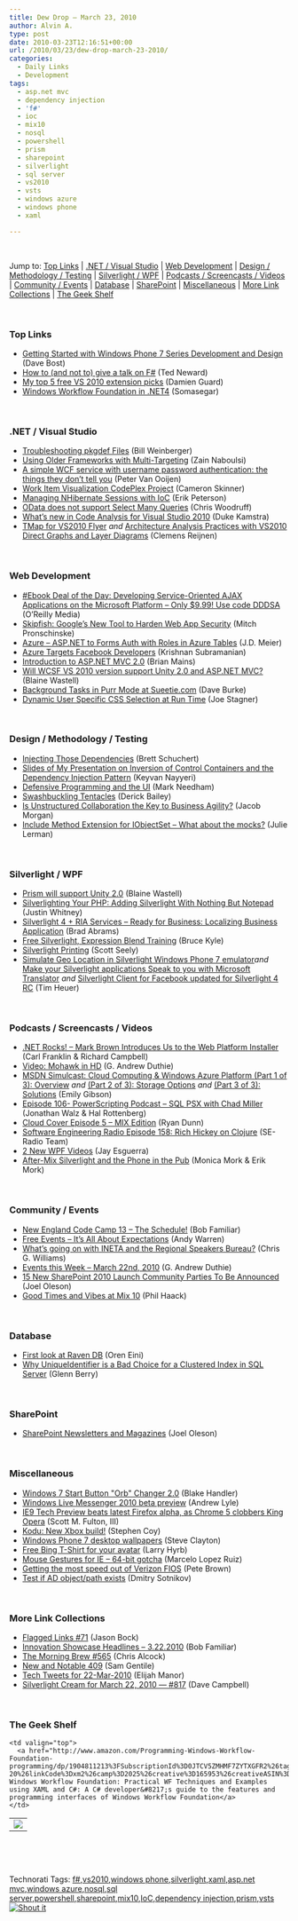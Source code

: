 ```yaml
---
title: Dew Drop – March 23, 2010
author: Alvin A.
type: post
date: 2010-03-23T12:16:51+00:00
url: /2010/03/23/dew-drop-march-23-2010/
categories:
  - Daily Links
  - Development
tags:
  - asp.net mvc
  - dependency injection
  - 'f#'
  - ioc
  - mix10
  - nosql
  - powershell
  - prism
  - sharepoint
  - silverlight
  - sql server
  - vs2010
  - vsts
  - windows azure
  - windows phone
  - xaml

---
```

&#160;

Jump to: [Top Links][1] | [.NET / Visual Studio][2] | [Web Development][3] | [Design / Methodology / Testing][4] | [Silverlight / WPF][5] | [Podcasts / Screencasts / Videos][6] | [Community / Events][7] | [Database][8] | [SharePoint][9] | [Miscellaneous][10] | [More Link Collections][11] | [The Geek Shelf][12] 

&#160;

### <a name="top"></a>Top Links

  * [Getting Started with Windows Phone 7 Series Development and Design][13] (Dave Bost)
  * [How to (and not to) give a talk on F#][14] (Ted Neward)
  * [My top 5 free VS 2010 extension picks][15] (Damien Guard)
  * [Windows Workflow Foundation in .NET4][16] (Somasegar)

&#160;

### <a name="dotnet"></a>.NET / Visual Studio

  * [Troubleshooting pkgdef Files][17] (Bill Weinberger)
  * [Using Older Frameworks with Multi-Targeting][18] (Zain Naboulsi)
  * [A simple WCF service with username password authentication: the things they don’t tell you][19] (Peter Van Ooijen)
  * [Work Item Visualization CodePlex Project][20] (Cameron Skinner)
  * [Managing NHibernate Sessions with IoC][21] (Erik Peterson)
  * [OData does not support Select Many Queries][22] (Chris Woodruff)
  * [What’s new in Code Analysis for Visual Studio 2010][23] (Duke Kamstra)
  * [TMap for VS2010 Flyer][24] _and_ [Architecture Analysis Practices with VS2010 Direct Graphs and Layer Diagrams][25] (Clemens Reijnen)

&#160;

### <a name="web"></a>Web Development

  * [#Ebook Deal of the Day: Developing Service-Oriented AJAX Applications on the Microsoft Platform &#8211; Only $9.99! Use code DDDSA][26] (O&#8217;Reilly Media)
  * [Skipfish: Google&#8217;s New Tool to Harden Web App Security][27] (Mitch Pronschinske)
  * [Azure &#8211; ASP.NET to Forms Auth with Roles in Azure Tables][28] (J.D. Meier)
  * [Azure Targets Facebook Developers][29] (Krishnan Subramanian)
  * [Introduction to ASP.NET MVC 2.0][30] (Brian Mains)
  * [Will WCSF VS 2010 version support Unity 2.0 and ASP.NET MVC?][31] (Blaine Wastell)
  * [Background Tasks in Purr Mode at Sueetie.com][32] (Dave Burke)
  * [Dynamic User Specific CSS Selection at Run Time][33] (Joe Stagner)

&#160;

### <a name="design"></a>Design / Methodology / Testing

  * [Injecting Those Dependencies][34] (Brett Schuchert)
  * [Slides of My Presentation on Inversion of Control Containers and the Dependency Injection Pattern][35] (Keyvan Nayyeri)
  * [Defensive Programming and the UI][36] (Mark Needham)
  * [Swashbuckling Tentacles][37] (Derick Bailey)
  * [Is Unstructured Collaboration the Key to Business Agility?][38] (Jacob Morgan)
  * [Include Method Extension for IObjectSet – What about the mocks?][39] (Julie Lerman)

&#160;

### <a name="silverlight"></a>Silverlight / WPF

  * [Prism will support Unity 2.0][40] (Blaine Wastell)
  * [Silverlighting Your PHP: Adding Silverlight With Nothing But Notepad][41] (Justin Whitney)
  * [Silverlight 4 + RIA Services &#8211; Ready for Business: Localizing Business Application][42] (Brad Abrams)
  * [Free Silverlight, Expression Blend Training][43] (Bruce Kyle)
  * [Silverlight Printing][44] (Scott Seely)
  * [Simulate Geo Location in Silverlight Windows Phone 7 emulator][45]_and_ [Make your Silverlight applications Speak to you with Microsoft Translator][46] _and_ [Silverlight Client for Facebook updated for Silverlight 4 RC][47] (Tim Heuer)

&#160;

### <a name="podcasts"></a>Podcasts / Screencasts / Videos

  * [.NET Rocks! &#8211; Mark Brown Introduces Us to the Web Platform Installer][48] (Carl Franklin & Richard Campbell)
  * [Video: Mohawk in HD][49] (G. Andrew Duthie)
  * [MSDN Simulcast: Cloud Computing & Windows Azure Platform (Part 1 of 3): Overview][50] _and_&#160;[(Part 2 of 3): Storage Options][51] _and_&#160;[(Part 3 of 3): Solutions][52] (Emily Gibson)
  * [Episode 106- PowerScripting Podcast &#8211; SQL PSX with Chad Miller][53] (Jonathan Walz & Hal Rottenberg)
  * [Cloud Cover Episode 5 &#8211; MIX Edition][54] (Ryan Dunn)
  * [Software Engineering Radio Episode 158: Rich Hickey on Clojure][55] (SE-Radio Team)
  * [2 New WPF Videos][56] (Jay Esguerra)
  * [After-Mix Silverlight and the Phone in the Pub][57] (Monica Mork & Erik Mork)

&#160;

### <a name="events"></a>Community / Events

  * [New England Code Camp 13 – The Schedule!][58] (Bob Familiar)
  * [Free Events – It’s All About Expectations][59] (Andy Warren)
  * [What&#8217;s going on with INETA and the Regional Speakers Bureau?][60] (Chris G. Williams)
  * [Events this Week – March 22nd, 2010][61] (G. Andrew Duthie)
  * [15 New SharePoint 2010 Launch Community Parties To Be Announced][62] (Joel Oleson)
  * [Good Times and Vibes at Mix 10][63] (Phil Haack)

&#160;

### <a name="db"></a>Database

  * [First look at Raven DB][64] (Oren Eini)
  * [Why UniqueIdentifier is a Bad Choice for a Clustered Index in SQL Server][65] (Glenn Berry)

&#160;

### <a name="sp"></a>SharePoint

  * [SharePoint Newsletters and Magazines][66] (Joel Oleson)

&#160;

### <a name="misc"></a>Miscellaneous

  * [Windows 7 Start Button "Orb" Changer 2.0][67] (Blake Handler)
  * [Windows Live Messenger 2010 beta preview][68] (Andrew Lyle)
  * [IE9 Tech Preview beats latest Firefox alpha, as Chrome 5 clobbers King Opera][69] (Scott M. Fulton, III)
  * [Kodu: New Xbox build!][70] (Stephen Coy)
  * [Windows Phone 7 desktop wallpapers][71] (Steve Clayton)
  * [Free Bing T-Shirt for your avatar][72] (Larry Hyrb)
  * [Mouse Gestures for IE &#8211; 64-bit gotcha][73] (Marcelo Lopez Ruiz)
  * [Getting the most speed out of Verizon FIOS][74] (Pete Brown)
  * [Test if AD object/path exists][75] (Dmitry Sotnikov)

&#160;

### <a name="links"></a>More Link Collections

  * [Flagged Links #71][76] (Jason Bock)
  * [Innovation Showcase Headlines – 3.22.2010][77] (Bob Familiar)
  * [The Morning Brew #565][78] (Chris Alcock)
  * [New and Notable 409][79] (Sam Gentile)
  * [Tech Tweets for 22-Mar-2010][80] (Elijah Manor)
  * [Silverlight Cream for March 22, 2010 &#8212; #817][81] (Dave Campbell)

&#160;

### <a name="shelf"></a>The Geek Shelf

<table border="0" cellspacing="0" cellpadding="0">
  <tr>
    <td>
      <img data-recalc-dims="1" decoding="async" src="https://i0.wp.com/ecx.images-amazon.com/images/I/51BUvLGpo5L._SL160_.jpg?w=660" />
    </td>
    
    <td valign="top">
      <a href="http://www.amazon.com/Programming-Windows-Workflow-Foundation-programming/dp/1904811213%3FSubscriptionId%3D0JTCV5ZMHMF7ZYTXGFR2%26tag%3Dalvinashcraft-20%26linkCode%3Dxm2%26camp%3D2025%26creative%3D165953%26creativeASIN%3D1904811213">Programming Windows Workflow Foundation: Practical WF Techniques and Examples using XAML and C#: A C# developer&#8217;s guide to the features and programming interfaces of Windows Workflow Foundation</a>
    </td>
  </tr>
</table>

&#160;

<div style="padding-bottom: 0px; margin: 0px; padding-left: 0px; padding-right: 0px; display: inline; float: none; padding-top: 0px" id="scid:C16BAC14-9A3D-4c50-9394-FBFEF7A93539:b249d148-6210-4547-a6fb-62b083c95919" class="wlWriterSmartContent">
  <!--dotnetkickit-->
</div>

&#160;

<div style="padding-bottom: 0px; margin: 0px; padding-left: 0px; padding-right: 0px; display: inline; float: none; padding-top: 0px" id="scid:0767317B-992E-4b12-91E0-4F059A8CECA8:77fb85e4-363f-4e41-8e2b-5935d4f8db2b" class="wlWriterSmartContent">
  Technorati Tags: <a href="http://technorati.com/tags/f%23" rel="tag">f#</a>,<a href="http://technorati.com/tags/vs2010" rel="tag">vs2010</a>,<a href="http://technorati.com/tags/windows+phone" rel="tag">windows phone</a>,<a href="http://technorati.com/tags/silverlight" rel="tag">silverlight</a>,<a href="http://technorati.com/tags/xaml" rel="tag">xaml</a>,<a href="http://technorati.com/tags/asp.net+mvc" rel="tag">asp.net mvc</a>,<a href="http://technorati.com/tags/windows+azure" rel="tag">windows azure</a>,<a href="http://technorati.com/tags/nosql" rel="tag">nosql</a>,<a href="http://technorati.com/tags/sql+server" rel="tag">sql server</a>,<a href="http://technorati.com/tags/powershell" rel="tag">powershell</a>,<a href="http://technorati.com/tags/sharepoint" rel="tag">sharepoint</a>,<a href="http://technorati.com/tags/mix10" rel="tag">mix10</a>,<a href="http://technorati.com/tags/IoC" rel="tag">IoC</a>,<a href="http://technorati.com/tags/dependency+injection" rel="tag">dependency injection</a>,<a href="http://technorati.com/tags/prism" rel="tag">prism</a>,<a href="http://technorati.com/tags/vsts" rel="tag">vsts</a>
</div>

<div class="wlWriterHeaderFooter" style="margin:0px; padding:0px 0px 0px 0px;">
  <div class="shoutIt">
    <a rev="vote-for" href="http://dotnetshoutout.com/Submit?url=http%3a%2f%2fwww.alvinashcraft.com%2f2010%2f03%2f23%2fdew-drop-march-23-2010%2f&title=Dew+Drop+-+March+23%2c+2010"><img decoding="async" alt="Shout it" src="http://dotnetshoutout.com/image.axd?url=https://morningdew-bpc6g3a0fgaxdxcu.eastus2-01.azurewebsites.net/2010/03/23/dew-drop-march-23-2010/" style="border:0px" /></a>
  </div>
</div>

 [1]: https://morningdew-bpc6g3a0fgaxdxcu.eastus2-01.azurewebsites.net/#top
 [2]: https://morningdew-bpc6g3a0fgaxdxcu.eastus2-01.azurewebsites.net/#dotnet
 [3]: https://morningdew-bpc6g3a0fgaxdxcu.eastus2-01.azurewebsites.net/#web
 [4]: https://morningdew-bpc6g3a0fgaxdxcu.eastus2-01.azurewebsites.net/#design
 [5]: https://morningdew-bpc6g3a0fgaxdxcu.eastus2-01.azurewebsites.net/#silverlight
 [6]: https://morningdew-bpc6g3a0fgaxdxcu.eastus2-01.azurewebsites.net/#podcasts
 [7]: https://morningdew-bpc6g3a0fgaxdxcu.eastus2-01.azurewebsites.net/#events
 [8]: https://morningdew-bpc6g3a0fgaxdxcu.eastus2-01.azurewebsites.net/#db
 [9]: https://morningdew-bpc6g3a0fgaxdxcu.eastus2-01.azurewebsites.net/#sp
 [10]: https://morningdew-bpc6g3a0fgaxdxcu.eastus2-01.azurewebsites.net/#misc
 [11]: https://morningdew-bpc6g3a0fgaxdxcu.eastus2-01.azurewebsites.net/#links
 [12]: https://morningdew-bpc6g3a0fgaxdxcu.eastus2-01.azurewebsites.net/#shelf
 [13]: http://feedproxy.google.com/~r/DaveBost/~3/VBjV_-bCc2w/
 [14]: http://blogs.tedneward.com/2010/03/23/How+To+And+Not+To+Give+A+Talk+On+F.aspx
 [15]: http://damieng.com/blog/2010/03/22/my-top-5-free-vs-2010-extension-picks
 [16]: http://blogs.msdn.com/somasegar/archive/2010/03/22/windows-workflow-foundation-in-net4.aspx
 [17]: http://blogs.msdn.com/visualstudio/archive/2010/03/22/troubleshooting-pkgdef-files.aspx
 [18]: http://feedproxy.google.com/~r/zainnab/~3/maYtB1ABAdE/using-older-frameworks-with-multi-targeting-vstipproj0005.aspx
 [19]: http://codebetter.com/blogs/peter.van.ooijen/archive/2010/03/22/a-simple-wcf-service-with-username-password-authentication-the-things-they-don-t-tell-you.aspx
 [20]: http://blogs.msdn.com/camerons/archive/2010/03/22/work-item-visualization-codeplex-project.aspx
 [21]: http://erikbase.wordpress.com/2010/03/22/managing-nhibernate-sessions-with-ioc/
 [22]: http://feedproxy.google.com/~r/CloudsocketBlog/~3/dobZ7Ak0DXU/
 [23]: http://blogs.msdn.com/codeanalysis/archive/2010/03/22/what-s-new-in-code-analysis-for-visual-studio-2010.aspx
 [24]: http://feedproxy.google.com/~r/clemensreijnen/qzrF/~3/H0I4wm9I04Y/post.aspx
 [25]: http://feeds.dzone.com/~r/zones/dotnet/~3/-YYBkKNfgqg/architecture-analysis
 [26]: http://feeds.oreilly.com/~r/oreilly/news/~3/LEYMK7rWvPM/
 [27]: http://feeds.dzone.com/~r/zones/dotnet/~3/52s3P1nJ6-o/skipfish-googles-new-tool
 [28]: http://blogs.msdn.com/jmeier/archive/2010/03/22/azure-asp-net-to-forms-auth-with-roles-in-azure-tables.aspx
 [29]: http://feedproxy.google.com/~r/CloudAve/~3/S_N7rK_lpcQ/azure-targets-facebook-developers
 [30]: http://dotnetslackers.com/articles/aspnet/Introduction-to-ASP-NET-MVC-2-0.aspx
 [31]: http://blogs.msdn.com/blaine/archive/2010/03/22/will-wcsf-vs-2010-version-support-unity-2-0-and-asp-net-mvc.aspx
 [32]: http://feedproxy.google.com/~r/DaveBurke/~3/R9NrRmgFXgc/post.aspx
 [33]: http://misfitgeek.com/blog/aspnet/dynamic-user-specific-css-selection-at-run-time/
 [34]: http://blog.objectmentor.com/articles/2010/03/22/injecting-those-dependencies
 [35]: http://nayyeri.net/slides-of-my-presentation-on-inversion-of-control-containers-and-the-dependency-injection-pattern
 [36]: http://feedproxy.google.com/~r/MarkNeedham/~3/CgMQyZMSCV8/
 [37]: http://feedproxy.google.com/~r/LosTechies/~3/cosZI2epKJo/swashbuckling-tentacles.aspx
 [38]: http://feedproxy.google.com/~r/CloudAve/~3/BCQDXpqRzXI/is-unstructured-collaboration-the-key-to-business-agility
 [39]: http://thedatafarm.com/blog/data-access/include-method-extension-for-iobjectset-ndash-what-about-the-mocks/
 [40]: http://blogs.msdn.com/blaine/archive/2010/03/22/prism-will-support-unity-2-0.aspx
 [41]: http://feeds.dzone.com/~r/zones/dotnet/~3/OEmSJtiIrmQ/silverlight-php
 [42]: http://blogs.msdn.com/brada/archive/2010/03/22/silverlight-4-ria-services-ready-for-business-localizing-business-application.aspx
 [43]: http://blogs.msdn.com/usisvde/archive/2010/03/22/free-silverlight-expression-blend-training.aspx
 [44]: http://feedproxy.google.com/~r/Devlicious/~3/42v5u-8khyY/silverlight-printing.aspx
 [45]: http://feeds.timheuer.com/~r/timheuer/~3/2ytogHo_WZ8/geo-location-services-in-windows-phone-7-developer-emulator.aspx
 [46]: http://feeds.timheuer.com/~r/timheuer/~3/W89ZJpvy7-s/silverlight-translator-text-to-speech-api.aspx
 [47]: http://feeds.timheuer.com/~r/timheuer/~3/3wznb8xWigI/silverlight-client-for-facebook-updated-silverlight-4-rc.aspx
 [48]: http://www.dotnetrocks.com/default.aspx?ShowNum=535
 [49]: http://blogs.msdn.com/gduthie/archive/2010/03/22/video-mohawk-in-hd.aspx
 [50]: http://channel9.msdn.com/posts/egibson/MSDN-Simulcast-Cloud-Computing--Windows-Azure-Platform-Part-1-of-3-Overview/
 [51]: http://channel9.msdn.com/posts/egibson/MSDN-Simulcast-Cloud-Computing--Windows-Azure-Platform-Part-2-of-3-Storage-Options/
 [52]: http://channel9.msdn.com/posts/egibson/MSDN-Simulcast-Cloud-Computing--Windows-Azure-Platform-Part-3-of-3-Solutions/
 [53]: http://feedproxy.google.com/~r/Powerscripting/~3/L4cRl33Oeeo/index.php
 [54]: http://channel9.msdn.com/shows/Cloud+Cover/Cloud-Cover-Episode-5-MIX-Edition/
 [55]: http://feedproxy.google.com/~r/se-radio/~3/3PwPDfCgu8s/episode-158-rich-hickey-clojure
 [56]: http://windowsclient.net/learn/videos_wpf.aspx
 [57]: http://feeds.sparklingclient.com/~r/SparklingClient/~3/x_r-b08OZGE/
 [58]: http://feedproxy.google.com/~r/msdn/bobfamiliar/~3/yed9nOuBrf4/new-england-code-camp-13-the-schedule.aspx
 [59]: http://feedproxy.google.com/~r/Sqlandy/~3/6Wf5D28ojFs/
 [60]: http://feedproxy.google.com/~r/ChrisGWilliams/~3/4jAGYvl5JS4/138718.aspx
 [61]: http://blogs.msdn.com/gduthie/archive/2010/03/22/events-this-week-march-22nd-2010.aspx
 [62]: http://feedproxy.google.com/~r/JoelsSharepointLand/~3/Jv1BLrvLQtI/ViewPost.aspx
 [63]: http://haacked.com/archive/2010/03/22/good-times-and-vibes-at-mix-10.aspx
 [64]: http://feedproxy.google.com/~r/AyendeRahien/~3/Hur3tT6l6pU/first-look-at-raven-db.aspx
 [65]: http://www.sqlservercentral.com/blogs/glennberry/archive/2010/03/22/why-uniqueidentifier-is-a-bad-choice-for-a-clustered-index-in-sql-server.aspx
 [66]: http://feedproxy.google.com/~r/JoelsSharepointLand/~3/HEHfrVPH4xI/ViewPost.aspx
 [67]: http://bhandler.spaces.live.com/Blog/cns!70F64BC910C9F7F3!8104.entry
 [68]: http://www.neowin.net/news/windows-live-messenger-2010-beta-preview
 [69]: http://feeds.betanews.com/~r/bn/~3/taU4e4JLKjk/1269289447
 [70]: http://community.research.microsoft.com/blogs/kodu/archive/2010/03/22/new-xbox-build.aspx
 [71]: http://blogs.msdn.com/stevecla01/archive/2010/03/23/windows-phone-7-desktop-wallpapers.aspx
 [72]: http://feedproxy.google.com/~r/MajorNelson/~3/4g-60BdkRxc/free-bing-t-shirt-for-your-avatar.aspx
 [73]: http://blogs.msdn.com/marcelolr/archive/2010/03/22/mouse-gestures-for-ie-64-bit-gotcha.aspx
 [74]: http://feedproxy.google.com/~r/PeteBrown/~3/e8juNGaXcqQ/getting-the-most-speed-out-of-verizon-fios
 [75]: http://dmitrysotnikov.wordpress.com/2010/03/22/test-if-ad-object-path-exists/
 [76]: http://www.jasonbock.net/JB/Default.aspx?blog=entry.968e9a6eff364e848e31219593e59573
 [77]: http://feedproxy.google.com/~r/msdn/bobfamiliar/~3/zcFi4qvJOZk/innovation-showcase-headlines-3-22-2010.aspx
 [78]: http://feedproxy.google.com/~r/ReflectivePerspective/~3/CCLIdMG5mkw/
 [79]: http://feedproxy.google.com/~r/SamGentile/~3/pfq8zmNRs28/
 [80]: http://elijahmanor.com/webdevdotnet/post.aspx?id=6096c34e-e908-4149-a065-170040a9da2e
 [81]: http://geekswithblogs.net/WynApseTechnicalMusings/archive/2010/03/22/138730.aspx
